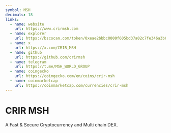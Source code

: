 ```yaml
---
symbol: MSH
decimals: 18
links:
  - name: website
    url: https://www.crirmsh.com
  - name: explorer
    url: https://bscscan.com/token/0xeae2bbbc0000f605bd37a02c7fe346a3b68b03eb
  - name: x
    url: https://x.com/CRIR_MSH
  - name: github
    url: https://github.com/crirmsh
  - name: telegram
    url: https://t.me/MSH_WORLD_GROUP
  - name: coingecko
    url: https://coingecko.com/en/coins/crir-msh
  - name: coinmarketcap
    url: https://coinmarketcap.com/currencies/crir-msh
---
```


# CRIR MSH

A Fast & Secure Cryptocurrency and Multi chain DEX.
